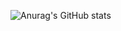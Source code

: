 ![Anurag's GitHub stats](https://github-readme-stats.vercel.app/api?username=rschwemmer&count_private=true)
